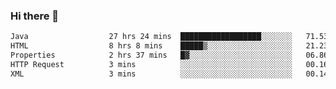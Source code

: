 ### Hi there 👋

<!--START_SECTION:waka-->

```txt
Java                  27 hrs 24 mins  ██████████████████░░░░░░░   71.53 %
HTML                  8 hrs 8 mins    █████▒░░░░░░░░░░░░░░░░░░░   21.23 %
Properties            2 hrs 37 mins   █▓░░░░░░░░░░░░░░░░░░░░░░░   06.86 %
HTTP Request          3 mins          ░░░░░░░░░░░░░░░░░░░░░░░░░   00.16 %
XML                   3 mins          ░░░░░░░░░░░░░░░░░░░░░░░░░   00.14 %
```

<!--END_SECTION:waka-->


<!--
**AnkelMauCastillo/AnkelMauCastillo** is a ✨ _special_ ✨ repository because its `README.md` (this file) appears on your GitHub profile.

Here are some ideas to get you started:

- 🔭 I’m currently working on ...
- 🌱 I’m currently learning ...
- 👯 I’m looking to collaborate on ...
- 🤔 I’m looking for help with ...
- 💬 Ask me about ...
- 📫 How to reach me: ...
- 😄 Pronouns: ...
- ⚡ Fun fact: ...
-->
